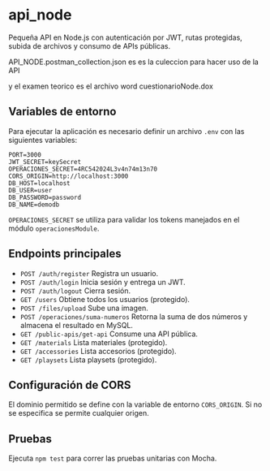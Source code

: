 # api_node
Pequeña API en Node.js con autenticación por JWT, rutas protegidas,
subida de archivos y consumo de APIs públicas.

API_NODE.postman_collection.json es es la culeccion para hacer uso de la API

y el examen teorico es el archivo word cuestionarioNode.dox

## Variables de entorno

Para ejecutar la aplicación es necesario definir un archivo `.env` con las
siguientes variables:

```
PORT=3000
JWT_SECRET=keySecret
OPERACIONES_SECRET=4RC542024L3v4n74m13n70
CORS_ORIGIN=http://localhost:3000
DB_HOST=localhost
DB_USER=user
DB_PASSWORD=password
DB_NAME=demodb
```

`OPERACIONES_SECRET` se utiliza para validar los tokens manejados en el módulo
`operacionesModule`.

## Endpoints principales

- `POST /auth/register` Registra un usuario.
- `POST /auth/login` Inicia sesión y entrega un JWT.
- `POST /auth/logout` Cierra sesión.
- `GET /users` Obtiene todos los usuarios (protegido).
- `POST /files/upload` Sube una imagen.
- `POST /operaciones/suma-numeros` Retorna la suma de dos números y almacena el resultado en MySQL.
- `GET /public-apis/get-api` Consume una API pública.
- `GET /materials` Lista materiales (protegido).
- `GET /accessories` Lista accesorios (protegido).
- `GET /playsets` Lista playsets (protegido).

## Configuración de CORS

El dominio permitido se define con la variable de entorno `CORS_ORIGIN`. Si no se
especifica se permite cualquier origen.

## Pruebas

Ejecuta `npm test` para correr las pruebas unitarias con Mocha.
